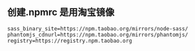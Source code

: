 ## 创建.npmrc 是用淘宝镜像  

```
sass_binary_site=https://npm.taobao.org/mirrors/node-sass/
phantomjs_cdnurl=https://npm.taobao.org/mirrors/phantomjs/
registry=https://registry.npm.taobao.org
```
